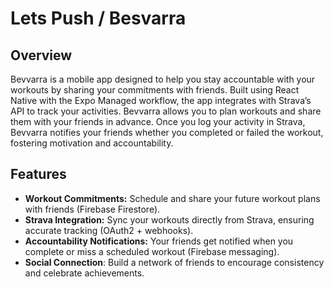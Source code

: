 # Lets Push / Besvarra

## Overview
Bevvarra is a mobile app designed to help you stay accountable with your workouts by sharing your commitments with friends. Built using React Native with the Expo Managed workflow, the app integrates with Strava’s API to track your activities. Bevvarra allows you to plan workouts and share them with your friends in advance. Once you log your activity in Strava, Bevvarra notifies your friends whether you completed or failed the workout, fostering motivation and accountability.

## Features
+ **Workout Commitments:** Schedule and share your future workout plans with friends (Firebase Firestore).
+ **Strava Integration:** Sync your workouts directly from Strava, ensuring accurate tracking (OAuth2 + webhooks).
+ **Accountability Notifications:** Your friends get notified when you complete or miss a scheduled workout (Firebase messaging).
+ **Social Connection**: Build a network of friends to encourage consistency and celebrate achievements.
